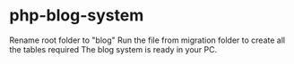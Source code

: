 # php-blog-system
Rename root folder to "blog"
Run the file from migration folder to create all the tables required
The blog system is ready in your PC.
